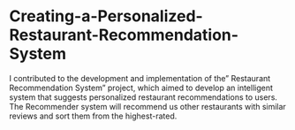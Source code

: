 # Creating-a-Personalized-Restaurant-Recommendation-System
I contributed to the development and implementation of the” Restaurant Recommendation System” project, which aimed to develop an intelligent system that suggests personalized restaurant recommendations to users. The Recommender system will recommend us other restaurants with similar reviews and sort them from the highest-rated.
